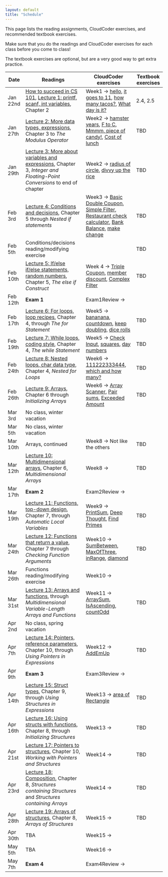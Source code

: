 ```yaml
---
layout: default
title: "Schedule"
---
```


This page lists the reading assignments, CloudCoder exercises, and recommended textbook exercises.

Make sure that you do the readings and CloudCoder exercises for each class before you come to class!

The textbook exercises are optional, but are a very good way to get extra practice.

Date | Readings | CloudCoder exercises | Textbook exercises
---- | -------- | -------------------- | ------------------
Jan 22nd | [How to succeed in CS 101](success.html), [Lecture 1: printf, scanf, int variables](lectures/lecture01.html), Chapter 2 | Week1 &rarr; [hello](https://cs.ycp.edu/cloudcoder/#exercise?c=8,p=202), [it goes to 11](https://cs.ycp.edu/cloudcoder/#exercise?c=8,p=203), [how many tacos?](https://cs.ycp.edu/cloudcoder/#exercise?c=8,p=204), [What day is it?](https://cs.ycp.edu/cloudcoder/#exercise?c=8,p=205) | 2.4, 2.5
Jan 27th | [Lecture 2: More data types, expressions](lectures/lecture02.html), Chapter 3 to *The Modulus Operator* | Week2 &rarr; [hamster years](https://cs.ycp.edu/cloudcoder/#exercise?c=8,p=206), [F to C](https://cs.ycp.edu/cloudcoder/#exercise?c=8,p=207), [Mmmm, piece of candy!](https://cs.ycp.edu/cloudcoder/#exercise?c=8,p=208), [Cost of lunch](https://cs.ycp.edu/cloudcoder/#exercise?c=8,p=209) | TBD
Jan 29th | [Lecture 3: More about variables and expressions](lectures/lecture03.html), Chapter 3, *Integer and Floating-Point Conversions* to end of chapter | Week2 &rarr; [radius of circle](https://cs.ycp.edu/cloudcoder/#exercise?c=8,p=210), [divvy up the rice](https://cs.ycp.edu/cloudcoder/#exercise?c=8,p=211) | TBD
Feb 3rd | [Lecture 4: Conditions and decisions](lectures/lecture04.html), Chapter 5 through *Nested if statements* | Week3 &rarr; [Basic Double Coupon](https://cs.ycp.edu/cloudcoder/#exercise?c=8,p=212), [Simple Filter](https://cs.ycp.edu/cloudcoder/#exercise?c=8,p=213), [Restaurant check calculator](https://cs.ycp.edu/cloudcoder/#exercise?c=8,p=215), [Bank Balance](https://cs.ycp.edu/cloudcoder/#exercise?c=8,p=214), [make change](https://cs.ycp.edu/cloudcoder/#exercise?c=8,p=249) | TBD
Feb 5th | Conditions/decisions reading/modifying exercise | &nbsp; | TBD
Feb 10th | [Lecture 5: If/else if/else statements, random numbers](lectures/lecture05.html), Chapter 5, *The else if Construct* | Week 4 &rarr; [Triple Coupon](https://cs.ycp.edu/cloudcoder/#exercise?c=8,p=216), [member discount](https://cs.ycp.edu/cloudcoder/#exercise?c=8,p=217), [Complex Filter](https://cs.ycp.edu/cloudcoder/#exercise?c=8,p=218) | TBD
Feb 12th | **Exam 1** | Exam1Review &rarr;
Feb 17th | [Lecture 6: For loops, loop recipes](lectures/lecture06.html), Chapter 4, through *The for Statement* | Week5 &rarr; [bananana](https://cs.ycp.edu/cloudcoder/#exercise?c=8,p=219), [countdown](https://cs.ycp.edu/cloudcoder/#exercise?c=8,p=220), [keep doubling](https://cs.ycp.edu/cloudcoder/#exercise?c=8,p=221), [dice rolls](https://cs.ycp.edu/cloudcoder/#exercise?c=8,p=250) | TBD
Feb 19th | [Lecture 7: While loops, coding style](lectures/lecture07.html), Chapter 4, *The while Statement* | Week5 &rarr; [Check Input](https://cs.ycp.edu/cloudcoder/#exercise?c=8,p=222), [squares](https://cs.ycp.edu/cloudcoder/#exercise?c=8,p=223), [day numbers](https://cs.ycp.edu/cloudcoder/#exercise?c=8,p=224) | TBD
Feb 24th | [Lecture 8: Nested loops, char data type](lectures/lecture08.html), Chapter 4, *Nested for Loops* | Week6 &rarr; [111222333444](https://cs.ycp.edu/cloudcoder/#exercise?c=8,p=225), [which and how many?](https://cs.ycp.edu/cloudcoder/#exercise?c=8,p=226) | TBD
Feb 26th | [Lecture 9: Arrays](lectures/lecture09.html), Chapter 6 through *Initializing Arrays* | Week6 &rarr; [Array Scanner](https://cs.ycp.edu/cloudcoder/#exercise?c=8,p=227), [Pair sums](https://cs.ycp.edu/cloudcoder/#exercise?c=8,p=228), [Exceeded Amount](https://cs.ycp.edu/cloudcoder/#exercise?c=8,p=229) | TBD
Mar 3rd | No class, winter vacation | &nbsp; | &nbsp;
Mar 5th | No class, winter vacation | &nbsp; | &nbsp;
Mar 10th | Arrays, continued | Week8 &rarr; Not like the others | TBD
Mar 12th | [Lecture 10: Multidimensional arrays](lectures/lecture10.html), Chapter 6, *Multidimensional Arrays* | Week8 &rarr;  | TBD
Mar 17th | **Exam 2** | Exam2Review &rarr;
Mar 19th | [Lecture 11: Functions, top-down design](lectures/lecture11.html), Chapter 7, through *Automatic Local Variables* | Week9 &rarr;  [PrintSum](https://cs.ycp.edu/cloudcoder/#exercise?c=8,p=231), [Deep Thought](https://cs.ycp.edu/cloudcoder/#exercise?c=8,p=232), [Find Primes](https://cs.ycp.edu/cloudcoder/#exercise?c=8,p=233) | TBD
Mar 24th | [Lecture 12: Functions that return a value](lectures/lecture12.html), Chapter 7 through *Checking Function Arguments* | Week10 &rarr; [SumBetween](https://cs.ycp.edu/cloudcoder/#exercise?c=8,p=237), [MaxOfThree](https://cs.ycp.edu/cloudcoder/#exercise?c=8,p=238), [inRange](https://cs.ycp.edu/cloudcoder/#exercise?c=8,p=256), [diamond](https://cs.ycp.edu/cloudcoder/#exercise?c=8,p=257) | TBD
Mar 26th | Functions reading/modifying exercise | Week10 &rarr; | &nbsp;
Mar 31st | [Lecture 13: Arrays and functions](lectures/lecture13.html), through *Multidimensional Variable-Length Arrays and Functions* | Week11 &rarr; [ArraySum](https://cs.ycp.edu/cloudcoder/#exercise?c=8,p=234), [IsAscending](https://cs.ycp.edu/cloudcoder/#exercise?c=8,p=236), [countOdd](https://cs.ycp.edu/cloudcoder/#exercise?c=8,p=235) | TBD
Apr 2nd | No class, spring vacation | &nbsp; | &nbsp;
Apr 7th | [Lecture 14: Pointers, reference parameters](lectures/lecture14.html), Chapter 10, through *Using Pointers in Expressions* | Week12 &rarr; [AddEmUp](https://cs.ycp.edu/cloudcoder/#exercise?c=8,p=239) | TBD
Apr 9th | **Exam 3** | Exam3Review &rarr; | &nbsp;
Apr 14th | [Lecture 15: Struct types](lectures/lecture15.html), Chapter 9, through *Using Structures in Expressions* | Week13 &rarr; [area of Rectangle](https://cs.ycp.edu/cloudcoder/#exercise?c=8,p=240) | TBD
Apr 16th | [Lecture 16: Using structs with functions](lectures/lecture16.html), Chapter 8, through *Initializing Structures* | Week13 &rarr; | TBD
Apr 21st | [Lecture 17: Pointers to structures](lectures/lecture17.html), Chapter 10, *Working with Pointers and Structures* | Week14 &rarr; | TBD
Apr 23rd | [Lecture 18: Composition](lectures/lecture18.html), Chapter 8, *Structures containing Structures* and *Structures containing Arrays* | Week14 &rarr; | TBD
Apr 28th | [Lecture 19: Arrays of structures](lectures/lecture19.html), Chapter 8, *Arrays of Structures* | Week15 &rarr; | TBD
Apr 30th | TBA | Week15 &rarr; | &nbsp;
May 5th | TBA | Week16 &rarr; | &nbsp;
May 7th | **Exam 4** | Exam4Review &rarr; | &nbsp;
